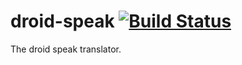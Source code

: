 # droid-speak [![Build Status](https://travis-ci.org/lzakrzewski/droid-speak.svg?branch=master)](https://travis-ci.org/lzakrzewski/droid-speak)
The droid speak translator.
